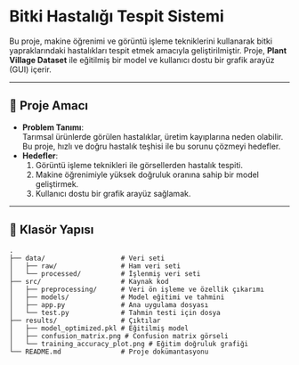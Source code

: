 # Bitki Hastalığı Tespit Sistemi

Bu proje, makine öğrenimi ve görüntü işleme tekniklerini kullanarak bitki yapraklarındaki hastalıkları tespit etmek amacıyla geliştirilmiştir. Proje, **Plant Village Dataset** ile eğitilmiş bir model ve kullanıcı dostu bir grafik arayüz (GUI) içerir.

---

## 🚀 Proje Amacı

- **Problem Tanımı**:  
  Tarımsal ürünlerde görülen hastalıklar, üretim kayıplarına neden olabilir. Bu proje, hızlı ve doğru hastalık teşhisi ile bu sorunu çözmeyi hedefler.
- **Hedefler**:  
  1. Görüntü işleme teknikleri ile görsellerden hastalık tespiti.  
  2. Makine öğrenimiyle yüksek doğruluk oranına sahip bir model geliştirmek.  
  3. Kullanıcı dostu bir grafik arayüz sağlamak.

---

## 📁 Klasör Yapısı

```plaintext
.
├── data/                   # Veri seti
│   ├── raw/                # Ham veri seti
│   └── processed/          # İşlenmiş veri seti
├── src/                    # Kaynak kod
│   ├── preprocessing/      # Veri ön işleme ve özellik çıkarımı
│   ├── models/             # Model eğitimi ve tahmini
│   ├── app.py              # Ana uygulama dosyası
│   └── test.py             # Tahmin testi için dosya
├── results/                # Çıktılar
│   ├── model_optimized.pkl # Eğitilmiş model
│   ├── confusion_matrix.png # Confusion matrix görseli
│   └── training_accuracy_plot.png # Eğitim doğruluk grafiği
└── README.md               # Proje dokümantasyonu
